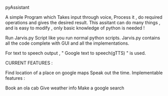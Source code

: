 pyAssistant

A simple Program which Takes input through voice, Process it , do required operations and gives the desired result. This assitant can do many things , and is easy to modify , only basic knowledge of python is needed !

Run Jarvis.py Script like you run normal python scripts. Jarvis.py contains all the code complete with GUI and all the implementations.

For text to speech output , " Google text to speech(gTTS) " is used.

CURRENT FEATURES :

Find location of a place on google maps
Speak out the time.
Implementable features :

Book an ola cab
Give weather info
Make a google search
